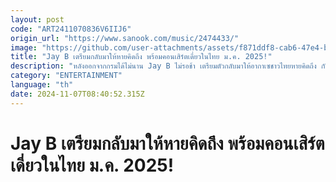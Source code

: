```yaml
---
layout: post
code: "ART2411070836V6IIJ6"
origin_url: "https://www.sanook.com/music/2474433/"
image: "https://github.com/user-attachments/assets/f871ddf8-cab6-47e4-b173-b0ea62a738ae"
title: "Jay B เตรียมกลับมาให้หายคิดถึง พร้อมคอนเสิร์ตเดี่ยวในไทย ม.ค. 2025!"
description: "หลังออกจากกรมได้ไม่นาน Jay B ไม่รอช้า เตรียมตัวกลับมาให้อากาเซชาวไทยหายคิดถึง กับคอนเสิร์ตเดี่ยว “2024-2025 JAY B CONCERT [TAPE: RE LOAD] IN BANGKOK” ซึ่งจะจัดขึ้นในวันที่ 11-12 มกราคม 2025 ณ อิมแพ็ค อารีน่า "
category: "ENTERTAINMENT"
language: "th"
date: 2024-11-07T08:40:52.315Z
---
```


# Jay B เตรียมกลับมาให้หายคิดถึง พร้อมคอนเสิร์ตเดี่ยวในไทย ม.ค. 2025!